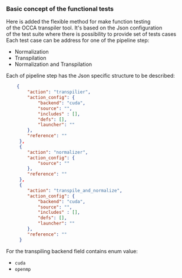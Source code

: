 ### Basic concept of the functional tests

Here is added the flexible method for make function testing<br>
of the OCCA transpiler tool. It's based on the Json configuration<br>
of the test suite where there is possibility to provide set of tests cases<br>
Each test case can be address for one of the pipeline step:
* Normalization
* Transpilation
* Normalization and Transpilation

Each of pipeline step has the Json specific structure to be described: <br>

```json
    {
        "action": "transpilier",
        "action_config": {
            "backend": "cuda",
            "source": "",
            "includes" : [],
            "defs": [],
            "launcher": ""
        },
        "reference": ""
     },
     {
        "action": "normalizer",
        "action_config": {
            "source": ""
        },
        "reference": ""
     },
     {
        "action": "transpile_and_normalize",
        "action_config": {
            "backend": "cuda",
            "source": "",
            "includes" : [],
            "defs": [],
            "launcher": ""
        },
        "reference": ""
     }
```

For the transpiling backend field contains enum value:

* `cuda`
* `openmp`
